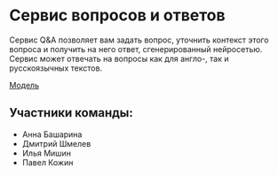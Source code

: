 # Сервис вопросов и ответов

Сервис Q&A позволяет вам задать вопрос, уточнить контекст этого вопроса и получить на него ответ, сгенерированный нейросетью. Сервис может отвечать на вопросы как для англо-, так и русскоязычных текстов.

[Модель](https://github.com/shmedis/urfu_imo_30/blob/main/answer_questions.py)

## Участники команды:
- Анна Башарина
- Дмитрий Шмелев
- Илья Мишин
- Павел Кожин
